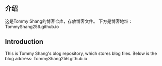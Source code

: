 ## 介绍
这是Tommy Shang的博客仓库，存放博客文件。
下方是博客地址：TommyShang256.github.io

## Introduction
This is Tommy Shang's blog repository, which stores blog files.
Below is the blog address: TommyShang256.github.io